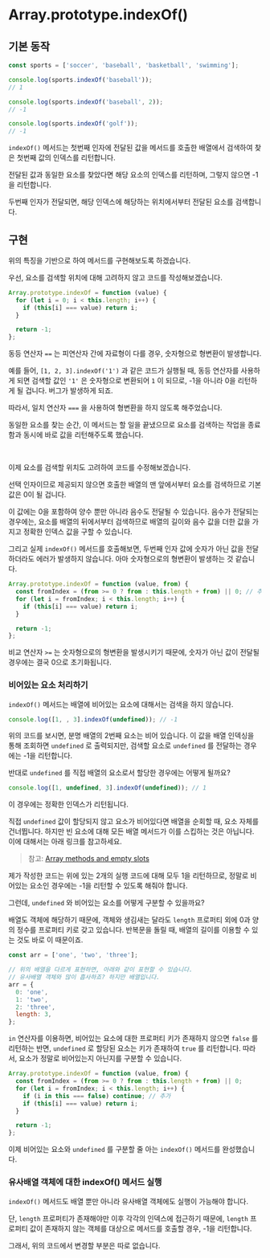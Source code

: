 # Array.prototype.indexOf()

## 기본 동작

```javascript
const sports = ['soccer', 'baseball', 'basketball', 'swimming'];

console.log(sports.indexOf('baseball'));
// 1

console.log(sports.indexOf('baseball', 2));
// -1

console.log(sports.indexOf('golf'));
// -1
```

`indexOf()` 메서드는 첫번째 인자에 전달된 값을 메서드를 호출한 배열에서 검색하여 찾은 첫번째 값의 인덱스를 리턴합니다.

전달된 값과 동일한 요소를 찾았다면 해당 요소의 인덱스를 리턴하며, 그렇지 않으면 -1을 리턴합니다.

두번째 인자가 전달되면, 해당 인덱스에 해당하는 위치에서부터 전달된 요소를 검색합니다.

## 구현

위의 특징을 기반으로 하여 메서드를 구현해보도록 하겠습니다.

우선, 요소를 검색할 위치에 대해 고려하지 않고 코드를 작성해보겠습니다.

```javascript
Array.prototype.indexOf = function (value) {
  for (let i = 0; i < this.length; i++) {
    if (this[i] === value) return i;
  }

  return -1;
};
```

동등 연산자 `==` 는 피연산자 간에 자료형이 다를 경우, 숫자형으로 형변환이 발생합니다.

예를 들어, `[1, 2, 3].indexOf('1')` 과 같은 코드가 실행될 때, 동등 연산자를 사용하게 되면 검색할 값인 `'1'` 은 숫자형으로 변환되어 `1` 이 되므로, -1을 아니라 0을 리턴하게 될 겁니다. 버그가 발생하게 되죠.

따라서, 일치 연산자 `===` 을 사용하여 형변환을 하지 않도록 해주었습니다.

동일한 요소를 찾는 순간, 이 메서드는 할 일을 끝냈으므로 요소를 검색하는 작업을 종료함과 동시에 바로 값을 리턴해주도록 했습니다.

<br />

이제 요소를 검색할 위치도 고려하여 코드를 수정해보겠습니다.

선택 인자이므로 제공되지 않으면 호출한 배열의 맨 앞에서부터 요소를 검색하므로 기본값은 0이 될 겁니다.

이 값에는 0을 포함하여 양수 뿐만 아니라 음수도 전달될 수 있습니다. 음수가 전달되는 경우에는, 요소를 배열의 뒤에서부터 검색하므로 배열의 길이와 음수 값을 더한 값을 가지고 정확한 인덱스 값을 구할 수 있습니다.

그리고 실제 `indexOf()` 메서드를 호출해보면, 두번째 인자 값에 숫자가 아닌 값을 전달하더라도 에러가 발생하지 않습니다. 아마 숫자형으로의 형변환이 발생하는 것 같습니다.

```javascript
Array.prototype.indexOf = function (value, from) {
  const fromIndex = (from >= 0 ? from : this.length + from) || 0; // 추가
  for (let i = fromIndex; i < this.length; i++) {
    if (this[i] === value) return i;
  }

  return -1;
};
```

비교 연산자 `>=` 는 숫자형으로의 형변환을 발생시키기 때문에, 숫자가 아닌 값이 전달될 경우에는 결국 0으로 초기화됩니다.

### 비어있는 요소 처리하기

`indexOf()` 메서드는 배열에 비어있는 요소에 대해서는 검색을 하지 않습니다.

```javascript
console.log([1, , 3].indexOf(undefined)); // -1
```

위의 코드를 보시면, 분명 배열의 2번째 요소는 비어 있습니다. 이 값을 배열 인덱싱을 통해 조회하면 `undefined` 로 출력되지만, 검색할 요소로 `undefined` 를 전달하는 경우에는 -1을 리턴합니다.

반대로 `undefined` 를 직접 배열의 요소로서 할당한 경우에는 어떻게 될까요?

```javascript
console.log([1, undefined, 3].indexOf(undefined)); // 1
```

이 경우에는 정확한 인덱스가 리턴됩니다.

직접 `undefined` 값이 할당되지 않고 요소가 비어있다면 배열을 순회할 때, 요소 자체를 건너뜁니다.
하지만 빈 요소에 대해 모든 배열 메서드가 이를 스킵하는 것은 아닙니다. 이에 대해서는 아래 링크를 참고하세요.

> 참고: [Array methods and empty slots](https://developer.mozilla.org/en-US/docs/Web/JavaScript/Reference/Global_Objects/Array#array_methods_and_empty_slots)

제가 작성한 코드는 위에 있는 2개의 실행 코드에 대해 모두 1을 리턴하므로, 정말로 비어있는 요소인 경우에는 -1을 리턴할 수 있도록 해줘야 합니다.

그런데, `undefined` 와 비어있는 요소를 어떻게 구분할 수 있을까요?

배열도 객체에 해당하기 때문에, 객체와 생김새는 달라도 `length` 프로퍼티 외에 0과 양의 정수를 프로퍼티 키로 갖고 있습니다. 반복문을 돌릴 때, 배열의 길이를 이용할 수 있는 것도 바로 이 때문이죠.

```javascript
const arr = ['one', 'two', 'three'];

// 위의 배열을 다르게 표현하면, 아래와 같이 표현할 수 있습니다.
// 유사배열 객체와 많이 흡사하죠? 하지만 배열입니다.
arr = {
  0: 'one',
  1: 'two',
  2: 'three',
  length: 3,
};
```

`in` 연산자를 이용하면, 비어있는 요소에 대한 프로퍼티 키가 존재하지 않으면 `false` 를 리턴하는 반면, `undefined` 로 할당된 요소는 키가 존재하여 `true` 를 리턴합니다. 따라서, 요소가 정말로 비어있는지 아닌지를 구분할 수 있습니다.

```javascript
Array.prototype.indexOf = function (value, from) {
  const fromIndex = (from >= 0 ? from : this.length + from) || 0;
  for (let i = fromIndex; i < this.length; i++) {
    if (i in this === false) continue; // 추가
    if (this[i] === value) return i;
  }

  return -1;
};
```

이제 비어있는 요소와 `undefined` 를 구분할 줄 아는 `indexOf()` 메서드를 완성했습니다.

### 유사배열 객체에 대한 indexOf() 메서드 실행

`indexOf()` 메서드도 배열 뿐만 아니라 유사배열 객체에도 실행이 가능해야 합니다.

단, `length` 프로퍼티가 존재해야만 이후 각각의 인덱스에 접근하기 때문에, `length` 프로퍼티 값이 존재하지 않는 객체를 대상으로 메서드를 호출할 경우, -1을 리턴합니다.

그래서, 위의 코드에서 변경할 부분은 따로 없습니다.
